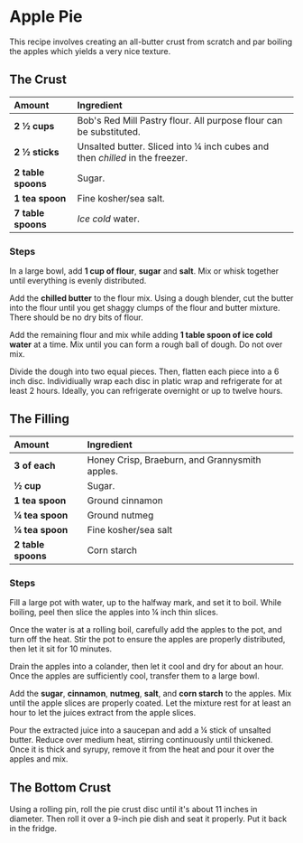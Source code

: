 # Apple Pie

This recipe involves creating an all-butter crust from scratch and par boiling the apples
which yields a very nice texture.

## The Crust

| Amount             | Ingredient                                                                   |
|:-------------------|:-----------------------------------------------------------------------------|
|**2 ½ cups**        | Bob's Red Mill Pastry flour. All purpose flour can be substituted.           |
|**2 ½ sticks**      | Unsalted butter. Sliced into ¼ inch cubes and then _chilled_ in the freezer. |
|**2 table spoons**  | Sugar.                                                                       |
|**1 tea spoon**     | Fine kosher/sea salt.                                                        |
|**7 table spoons**  | _Ice cold_ water.                                                            |

### Steps

In a large bowl, add **1 cup of flour**, **sugar** and **salt**. Mix or whisk together until
everything is evenly distributed.

Add the **chilled butter** to the flour mix. Using a dough blender, cut the butter into the
flour until you get shaggy clumps of the flour and butter mixture. There should be no dry
bits of flour.

Add the remaining flour and mix while adding **1 table spoon of ice cold water** at a time.
Mix until you can form a rough ball of dough. Do not over mix.

Divide the dough into two equal pieces. Then, flatten each piece into a 6 inch disc.
Individiually wrap each disc in platic wrap and refrigerate for at least 2 hours.
Ideally, you can refrigerate overnight or up to twelve hours.

## The Filling

| Amount             | Ingredient                                     |
|:-------------------|:-----------------------------------------------|
| **3 of each**      | Honey Crisp, Braeburn, and Grannysmith apples. |
| **½ cup**          | Sugar.                                         |
| **1 tea spoon**    | Ground cinnamon                                |
| **¼ tea spoon**    | Ground nutmeg                                  |
| **¼ tea spoon**    | Fine kosher/sea salt                           |
| **2 table spoons** | Corn starch                                    |

### Steps

Fill a large pot with water, up to the halfway mark, and set it to boil. While boiling,
peel then slice the apples into ¼ inch thin slices.

Once the water is at a rolling boil, carefully add the apples to the pot, and turn off
the heat. Stir the pot to ensure the apples are properly distributed, then let it
sit for 10 minutes.

Drain the apples into a colander, then let it cool and dry for about an hour. Once the
apples are sufficiently cool, transfer them to a large bowl.

Add the **sugar**, **cinnamon**, **nutmeg**, **salt**, and **corn starch** to the apples.
Mix until the apple slices are properly coated. Let the mixture rest for at least an hour
to let the juices extract from the apple slices.

Pour the extracted juice into a saucepan and add a ¼ stick of unsalted butter. Reduce over
medium heat, stirring continuously until thickened. Once it is thick and syrupy, remove it
from the heat and pour it over the apples and mix.

## The Bottom Crust

Using a rolling pin, roll the pie crust disc until it's about 11 inches in diameter. Then
roll it over a 9-inch pie dish and seat it properly. Put it back in the fridge.